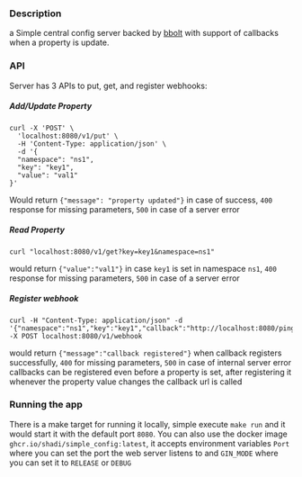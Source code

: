 ### Description
a Simple central config server backed by [bbolt](https://github.com/etcd-io/bbolt) with support of callbacks when a property is update.

### API

Server has 3 APIs to put, get, and register webhooks:


##### Add/Update Property
```
curl -X 'POST' \
  'localhost:8080/v1/put' \
  -H 'Content-Type: application/json' \
  -d '{
  "namespace": "ns1",
  "key": "key1",
  "value": "val1"
}'
```
Would return `{"message": "property updated"}` in case of success, `400` response for missing parameters, `500` in case of a server error

##### Read Property
```
curl "localhost:8080/v1/get?key=key1&namespace=ns1"
```
would return `{"value":"val1"}` in case `key1` is set in namespace `ns1`, `400` response for missing parameters, `500` in case of a server error

##### Register webhook
```
curl -H "Content-Type: application/json" -d '{"namespace":"ns1","key":"key1","callback":"http://localhost:8080/ping"}' -X POST localhost:8080/v1/webhook
```
would return `{"message":"callback registered"}` when callback registers successfully, `400` for missing parameters, `500` in case of internal server error
callbacks can be registered even before a property is set, after registering it whenever the property value changes the callback url is called

### Running the app

There is a make target for running it locally, simple execute `make run` and it would start it with the default port `8080`.
You can also use the docker image `ghcr.io/shadi/simple_config:latest`, it accepts environment variables `Port` where you can set the port the web server listens to and `GIN_MODE` where you can set it to `RELEASE` or `DEBUG`
